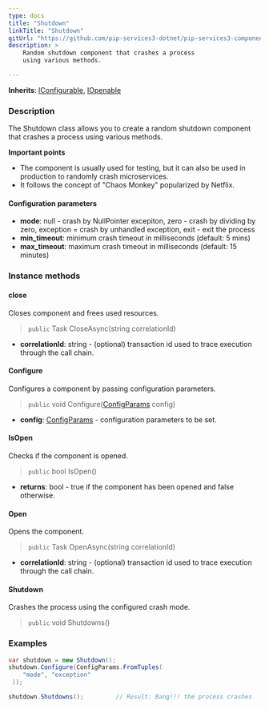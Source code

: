 ```yaml
---
type: docs
title: "Shutdown"
linkTitle: "Shutdown"
gitUrl: "https://github.com/pip-services3-dotnet/pip-services3-components-dotnet"
description: >
    Random shutdown component that crashes a process
    using various methods.

---
```


**Inherits**: [IConfigurable](../../../commons/config/iconfigurable), [IOpenable](../../../commons/run/iopenable)

### Description

The Shutdown class allows you to create a random shutdown component that crashes a process using various methods.

**Important points**

- The component is usually used for testing, but it can also be used in production to randomly crash microservices.
- It follows the concept of "Chaos Monkey" popularized by Netflix.

#### Configuration parameters

- **mode**: null - crash by NullPointer excepiton, zero - crash by dividing by zero, exception = crash by unhandled exception, exit - exit the process
- **min_timeout**: minimum crash timeout in milliseconds (default: 5 mins)
- **max_timeout**: maximum crash timeout in milliseconds (default: 15 minutes)




### Instance methods


#### close
Closes component and frees used resources.

> `public` Task CloseAsync(string correlationId)

- **correlationId**: string - (optional) transaction id used to trace execution through the call chain.


#### Configure
Configures a component by passing configuration parameters.

> `public` void Configure([ConfigParams](../../../commons/config/config_params) config)

- **config**: [ConfigParams](../../../commons/config/config_params) - configuration parameters to be set.


#### IsOpen
Checks if the component is opened.

> `public` bool IsOpen()

- **returns**: bool - true if the component has been opened and false otherwise.


#### Open
Opens the component.

> `public` Task OpenAsync(string correlationId)

- **correlationId**: string - (optional) transaction id used to trace execution through the call chain.


#### Shutdown
Crashes the process using the configured crash mode.

> `public` void Shutdowns()
 

### Examples

```cs
var shutdown = new Shutdown(); 
shutdown.Configure(ConfigParams.FromTuples(
    "mode", "exception"
 ));

shutdown.Shutdowns();         // Result: Bang!!! the process crashes

```
